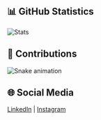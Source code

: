 ## 📊 GitHub Statistics
![Stats](https://github-readme-stats.vercel.app/api?username=melekderman&show_icons=true)

## 🐍 Contributions
![Snake animation](https://github.com/melikeoz/melekderman/blob/output/github-contribution-grid-snake.svg)

## 🌐 Social Media
[LinkedIn](https://linkedin.com/in/melekderman) | [Instagram](https://instagram.com/melekderman)
